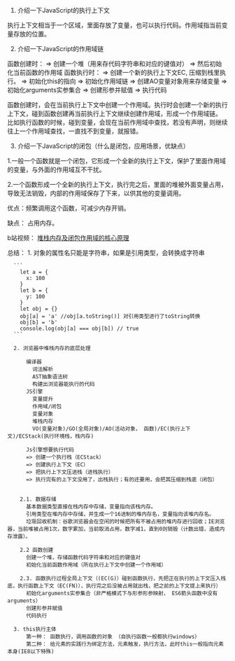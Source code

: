 1. 介绍一下JavaScript的执行上下文

  执行上下文相当于一个区域，里面存放了变量，也可以执行代码。作用域指当前变量存放的位置。

2. 介绍一下JavaScript的作用域链
  
  函数创建时：
    => 创建一个堆（用来存代码字符串和对应的键值对）
    => 然后初始化当前函数的作用域
  函数执行时：
    => 创建一个新的执行上下文EC, 压缩到栈里执行。
    => 初始化this的指向
    => 初始化作用域链
    => 创建AO变量对象用来存储变量
        => 初始化arguments实参集合
        => 创建形参并赋值
        => 执行代码

  函数创建时，会在当前执行上下文中创建一个作用域。执行时会创建一个新的执行上下文，碰到函数创建再当前执行上下文继续创建作用域，形成一个作用域链。
  比如执行函数的时候，碰到变量，会现在当前作用域中查找，若没有声明，则继续往上一个作用域查找，一直找不到变量，就报错。


3. 介绍一下JavaScript的闭包（什么是闭包，应用场景，优缺点）
  
  1.一般一个函数就是一个闭包，它形成一个全新的执行上下文，保护了里面作用域的变量，与外面的作用域互不干扰。

  2.一个函数形成一个全新的执行上下文，执行完之后，里面的堆被外面变量占用，导致无法销毁，内部的作用域保存了下来，以供其他的变量调用。

  优点：频繁调用这个函数，可减少内存开销。
  
  缺点： 占用内存。

b站视频： [堆栈内存及闭包作用域的核心原理](https://www.bilibili.com/medialist/play/ml934774345)

总结： 1. 对象的属性名只能是字符串，如果是引用类型，会转换成字符串
    
      ```
        let a = {
          x: 100
        }
        let b = {
          y: 100
        }
        let obj = {}
        obj[a] = 'a' //obj[a.toString()] 对引用类型进行了toString转换
        obj[b] = 'b'
        console.log(obj[a] === obj[b]) // true
      ```

      2. 浏览器中堆栈内存的底层处理

          编译器
            词法解析
            AST抽象语法树
            构建出浏览器能执行的代码
          JS引擎
            变量提升
            作用域/闭包
            变量对象
            堆栈内存
            VO(变量对象)/GO(全局对象)/AO(活动对象， 函数)/EC(执行上下文)/ECStack(执行环境栈，栈内存)
  
          Js引擎想要执行代码
          => 创建一个执行栈（ECStack）
          => 创建执行上下文（EC）
          => 把执行上下文压进栈（进栈执行）
          => 执行完有的上下文没用了，出栈执行；有的还要用，会把其压缩到栈底（闭包）


        2.1. 数据存储
          基本数据类型直接在栈内存中存储，变量指向该栈内存。
          引用类型在堆内存中存储，并生成一个16进制的堆内存名，变量指向该堆内存名。
          垃圾回收机制：谷歌浏览器会在空闲的时候把所有不被占用的堆内存进行回收；IE浏览器，当前堆被占用1次，数字累加，当前取消占用，数字减1，直到0则销毁（计数出错，造成内存泄露）。
        
        2.2 函数创建
          创建一个堆，存储函数代码字符串和对应的键值对
          初始化当前函数作用域（所在执行上下文中创建一个作用域）

        2.3. 函数执行过程全局上下文（(EC(G)）碰到函数执行，先把正在执行的上下文压入栈底，执行函数上下文（EC(FN)），执行完之后没被占用就出栈，把之前的上下文提上来执行）
          初始化arguments实参集合（非严格模式下与形参形参映射， ES6箭头函数中没有arguments）
          创建形参并赋值
          代码执行

      3. this执行主体
          第一种： 函数执行，调用函数的对象 （自执行函数一般都执行windows）
          第二种： 给元素的实践行为绑定方法，元素触发，执行方法，此时this一般指向元素本身(IE8以下特殊)

